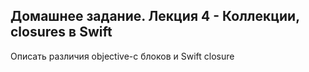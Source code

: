 ## Домашнее задание. Лекция 4 - Коллекции, closures в Swift
Описать различия objective-c блоков и Swift closure
